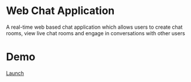 # Web Chat Application
A real-time web based chat application which allows users to create chat rooms, view live chat rooms and engage in conversations with other users 


# Demo
[Launch](romin-web-chat-app.herokuapp.com/)
